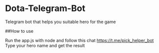 # Dota-Telegram-Bot
Telegram bot that helps you suitable hero for the game

##How to use

Run the app.js with node and follow this chat https://t.me/pick_helper_bot
Type your hero name and get the result

